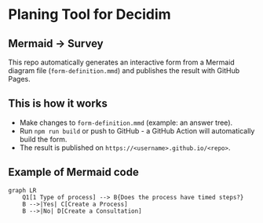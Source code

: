 # Planing Tool for Decidim


## Mermaid → Survey

This repo automatically generates an interactive form from a Mermaid diagram file (`form-definition.mmd`) and publishes the result with GitHub Pages.

## This is how it works

- Make changes to `form-definition.mmd` (example: an answer tree).
- Run `npm run build` or push to GitHub - a GitHub Action will automatically build the form.
- The result is published on `https://<username>.github.io/<repo>`.

## Example of Mermaid code

````mermaid
graph LR
    Q1[1 Type of process] --> B{Does the process have timed steps?}
    B -->|Yes| C[Create a Process]
    B -->|No| D[Create a Consultation]
